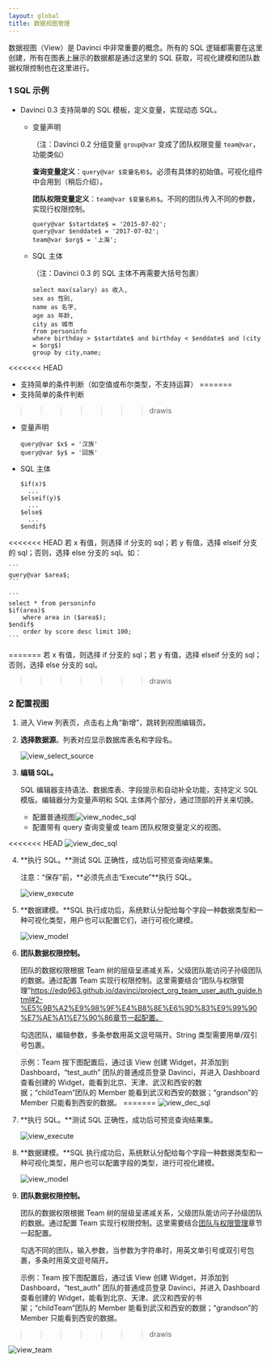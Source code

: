 ```yaml
---
layout: global
title: 数据视图管理
---
```


数据视图（View）是 Davinci 中非常重要的概念。所有的 SQL 逻辑都需要在这里创建，所有在图表上展示的数据都是通过这里的 SQL 获取，可视化建模和团队数据权限控制也在这里进行。

### 1 SQL 示例

- Davinci 0.3 支持简单的 SQL 模板，定义变量，实现动态 SQL。

  - 变量声明

    （注：Davinci 0.2 分组变量 `group@var` 变成了团队权限变量 `team@var`，功能类似）

    **查询变量定义**：`query@var $变量名称$`。必须有具体的初始值。可视化组件中会用到（稍后介绍）。

    **团队权限变量定义**：`team@var $变量名称$`。不同的团队传入不同的参数，实现行权限控制。

    ```
    query@var $startdate$ = '2015-07-02';
    query@var $enddate$ = '2017-07-02';
    team@var $org$ = '上海';
    ```

  - SQL 主体

    （注：Davinci 0.3 的 SQL 主体不再需要大括号包裹）

    ```
    select max(salary) as 收入,
    sex as 性别,
    name as 名字,
    age as 年龄,
    city as 城市
    from personinfo
    where birthday > $startdate$ and birthday < $enddate$ and (city = $org$)
    group by city,name;
    ```

<<<<<<< HEAD
- 支持简单的条件判断（如空值或布尔类型，不支持运算）
=======
- 支持简单的条件判断
>>>>>>> drawis

  - 变量声明

    ```
    query@var $x$ = '汉族'
    query@var $y$ = '回族'
    ```

  - SQL 主体

    ```
    $if(x)$
      ...
    $elseif(y)$
      ...
    $else$
      ...
    $endif$
    ```

<<<<<<< HEAD
    若 x 有值，则选择 if 分支的 sql；若 y 有值，选择 elseif 分支的 sql；否则，选择 else 分支的 sql。如：

    ```
    query@var $area$;
    ```

    ```
    select * from personinfo
    $if(area)$
    	where area in ($area$);
    $endif$
    	order by score desc limit 100;
    ```
=======
    若 x 有值，则选择 if 分支的 sql；若 y 有值，选择 elseif 分支的 sql；否则，选择 else 分支的 sql。
>>>>>>> drawis

### 2 配置视图

1. 进入 View 列表页，点击右上角“新增”，跳转到视图编辑页。

2. **选择数据源**。列表对应显示数据库表名和字段名。

   ![view_select_source](./img/view_select_source.png)

3. **编辑 SQL。**

   SQL 编辑器支持语法、数据库表、字段提示和自动补全功能，支持定义 SQL 模版。编辑器分为变量声明和 SQL 主体两个部分，通过顶部的开关来切换。

   - 配置普通视图![view_nodec_sql](./img/view_nodec_sql.png)
   - 配置带有 query 查询变量或 team 团队权限变量定义的视图。

<<<<<<< HEAD
     ![view_dec_sql](./img/view_dec_sql.png)

4. **执行 SQL。**测试 SQL 正确性，成功后可预览查询结果集。

   注意：“保存”前，**必须先点击“Execute”**执行 SQL。

   ![view_execute](./img/view_execute.png)

5. **数据建模。**SQL 执行成功后，系统默认分配给每个字段一种数据类型和一种可视化类型，用户也可以配置它们，进行可视化建模。

   ![view_model](./img/view_model.png)

6. **团队数据权限控制。**

   团队的数据权限根据 Team 树的层级呈递减关系，父级团队能访问子孙级团队的数据。通过配置 Team 实现行权限控制。这里需要结合“团队与权限管理”https://edp963.github.io/davinci/project_org_team_user_auth_guide.html#2-%E5%9B%A2%E9%98%9F%E4%B8%8E%E6%9D%83%E9%99%90%E7%AE%A1%E7%90%86章节一起配置。

   勾选团队，编辑参数，多条参数用英文逗号隔开。String 类型需要用单/双引号包裹。

   示例：Team 按下图配置后，通过该 View 创建 Widget，并添加到 Dashboard，“test_auth” 团队的普通成员登录 Davinci，并进入 Dashboard 查看创建的 Widget，能看到北京、天津、武汉和西安的数据；“childTeam”团队的 Member 能看到武汉和西安的数据；“grandson”的 Member 只能看到西安的数据。
=======
  ![view_dec_sql](./img/view_dec_sql.png)

1. **执行 SQL。**测试 SQL 正确性，成功后可预览查询结果集。

   ![view_execute](./img/view_execute.png)

2. **数据建模。**SQL 执行成功后，系统默认分配给每个字段一种数据类型和一种可视化类型，用户也可以配置字段的类型，进行可视化建模。

   ![view_model](./img/view_model.png)

3. **团队数据权限控制。**

   团队的数据权限根据 Team 树的层级呈递减关系，父级团队能访问子孙级团队的数据。通过配置 Team 实现行权限控制。这里需要结合[团队与权限管理]()章节一起配置。

   勾选不同的团队，输入参数，当参数为字符串时，用英文单引号或双引号包裹，多条时用英文逗号隔开。

   示例：Team 按下图配置后，通过该 View 创建 Widget，并添加到 Dashboard，“test_auth” 团队的普通成员登录 Davinci，并进入 Dashboard 查看创建的 Widget，能看到北京、天津、武汉和西安的书架；“childTeam”团队的 Member 能看到武汉和西安的数据；“grandson”的 Member 只能看到西安的数据。
>>>>>>> drawis

   ![view_team](./img/view_team.png)